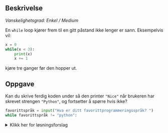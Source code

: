 ## Beskrivelse

_Vanskelighetsgrad: Enkel / Medium_

En `while` loop kjører frem til en gitt påstand ikke lenger er sann.
Eksempelvis vil:

```python
x = 0
while(x < 3):
    print(x)
    x += 1
```

kjøre tre ganger før den hopper ut.

## Oppgave

Kan du skrive ferdig koden under så den printer `"Nice"` når brukeren har skrevet strengen `"Python"`, og fortsetter å spørre hvis ikke?

```python
favorittspråk = input("Hva er ditt favorittprogrammeringsspråk? ")
while favorittspråk != "python":
```

<details>
  <summary>Klikk her for løsningsforslag</summary>

```python
favorittspråk = input("Hva er ditt favorittprogrammeringsspråk? ")

while favorittspråk != "Python":
    favorittspråk = input("Hva er ditt favorittprogrammeringsspråk? ")

print("Nice")
```

</details>
